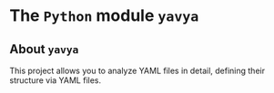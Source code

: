 The `Python` module `yavya`
===========================

About `yavya`
-------------

This project allows you to analyze YAML files in detail, defining their structure via YAML files.
